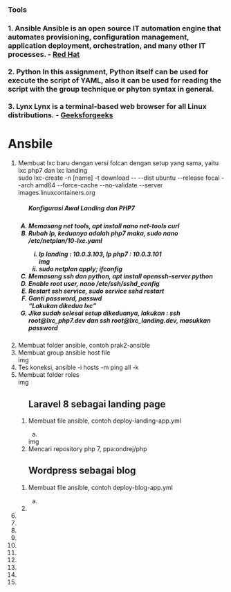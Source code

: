 <h3>Tools<h3>
1. Ansible
Ansible is an open source IT automation engine that automates provisioning, configuration management, application deployment, orchestration, and many other IT processes. -
<a href="https://www.redhat.com/en/topics/automation/learning-ansible-tutorial">Red Hat</a>
<br>
<br>
2. Python
In this assignment, Python itself can be used for execute the script of YAML, also it can be used for reading the script with the group technique or phyton syntax in general.
<br>
<br>
3. Lynx 
Lynx is a terminal-based web browser for all Linux distributions. -
<a href="https://www.geeksforgeeks.org/using-lynx-to-browse-the-web-from-the-linux-terminal/">Geeksforgeeks</a>
<h1>Ansbile</h1>
<ol>
  <li>Membuat lxc baru dengan versi folcan dengan setup yang sama, yaitu lxc php7 dan lxc landing</li>
  sudo lxc-create -n [name] -t download -- --dist ubuntu --release focal --arch amd64 --force-cache --no-validate --server images.linuxcontainers.org 
  <!-- Setup lxc -->
  <ol type="A">
    <h5>Konfigurasi Awal Landing dan PHP7<h5>
    <li>Memasang net tools, apt install nano net-tools curl</li> 
    <li>Rubah Ip, keduanya adalah php7 maka, sudo nano /etc/netplan/10-lxc.yaml</li>
    <ol type="i"> 
      <li>Ip landing : 10.0.3.103, Ip php7 : 10.0.3.101</li>
      img
      <li>sudo netplan apply; ifconfig</li>
    </ol>
    <li>Memasang ssh dan python, apt install openssh-server python</li>
    <li>Enable root user, nano /etc/ssh/sshd_config</li>
    <li>Restart ssh service, sudo service sshd restart</li>
    <li>Ganti password, passwd</li>
    <q>Lakukan dikedua lxc</q>
    <li>Jika sudah selesai setup dikeduanya, lakukan : ssh root@lxc_php7.dev dan ssh root@lxc_landing.dev, masukkan password</li> 
  </ol>
  <li>Membuat folder ansible, contoh prak2-ansible</li> 
  <li>Membuat group ansible host file</li>
  img
  <li>Tes koneksi, ansible -i hosts -m ping all -k</li>
  <li>Membuat folder roles</li> 
  img
  <ol>
    <h2>Laravel 8 sebagai landing page</h2>
    <li>Membuat file ansible, contoh deploy-landing-app.yml</li>
    <ol type="a">
      <li></li>
    </ol>
    img
    <li>Mencari repository php 7, ppa:ondrej/php</li>
    
  </ol>
  <ol>
    <h2>Wordpress sebagai blog</h2>
    <li>Membuat file ansible, contoh deploy-blog-app.yml</li>
    <ol type="a">
      <li></li>
    </ol>
    <li></li>
    
  </ol>
  <li></li>
  <li></li>
  <li></li>
  <li></li>
  <li></li>
  <li></li>
  <li></li>
  <li></li>
  <li></li>
  <li></li>
</ol>
